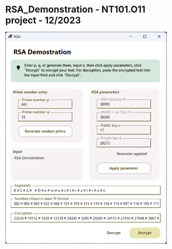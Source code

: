 # RSA_Demonstration - NT101.O11 project - 12/2023
![Alt text](/Screenshot.png?raw=true "Optional Title")

